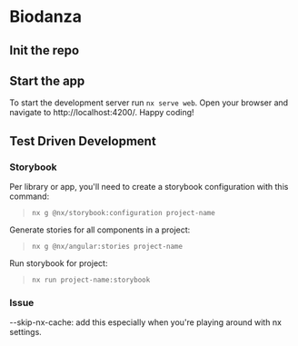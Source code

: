 # Biodanza

## Init the repo

## Start the app

To start the development server run `nx serve web`. Open your browser and navigate to http://localhost:4200/. Happy coding!

## Test Driven Development

### Storybook
Per library or app, you'll need to create a storybook configuration with this command:

> `nx g @nx/storybook:configuration project-name`

Generate stories for all components in a project:
> `nx g @nx/angular:stories project-name`

Run storybook for project:
> `nx run project-name:storybook`


### Issue

--skip-nx-cache: add this especially when you're playing around with nx settings. 

